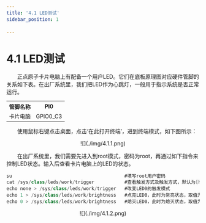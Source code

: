 ```yaml
---
title: '4.1 LED测试'
sidebar_position: 1

---
```


# 4.1 LED测试

&emsp;&emsp;正点原子卡片电脑上有配备一个用户LED。它们在底板原理图对应硬件管脚的关系如下表。在出厂系统里，我们把LED作为心跳灯，一般用于指示系统是否正常运行。

<div class="ca1_center-table-div">
<table class="ca1_center-table">
  <tr>
    <th>管脚名称</th>
    <th>PI0</th>
  </tr>
  <tr>
    <td>卡片电脑</td>
    <td>GPIO0_C3</td>
  </tr>
</table>
</div>


&emsp;&emsp;使用鼠标右键点击桌面，点击‘在此打开终端’，进到终端模式，如下图所示：

<center>
![](./img/4.1.1.png)
</center>

&emsp;&emsp;在出厂系统里，我们需要先进入到root模式，密码为root，再通过如下指令来控制LED状态。输入后查看卡片电脑上的LED的状态。

```c#
su                                         #填写root用户密码
cat /sys/class/leds/work/trigger           #查看触发方式及触发方式，默认为[heartbeat]
echo none > /sys/class/leds/work/trigger   #改变LED0的触发模式
echo 1 > /sys/class/leds/work/brightness   #点亮LED0，此时为常亮状态，取值为1~255
echo 0 > /sys/class/leds/work/brightness   #熄灭LED0，此时为熄灭状态，取值为0
```

<center>
![](./img/4.1.2.png)
</center>











